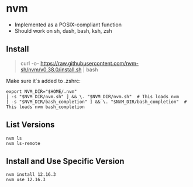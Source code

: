 # nvm
* Implemented as a POSIX-compliant function
* Should work on sh, dash, bash, ksh, zsh

## Install
> curl -o- https://raw.githubusercontent.com/nvm-sh/nvm/v0.38.0/install.sh | bash

Make sure it´s added to .zshrc:
```
export NVM_DIR="$HOME/.nvm"
[ -s "$NVM_DIR/nvm.sh" ] && \. "$NVM_DIR/nvm.sh"  # This loads nvm
[ -s "$NVM_DIR/bash_completion" ] && \. "$NVM_DIR/bash_completion"  # This loads nvm bash_completion
```

## List Versions
```
nvm ls
nvm ls-remote
```

## Install and Use Specific Version
```
nvm install 12.16.3
nvm use 12.16.3
```
